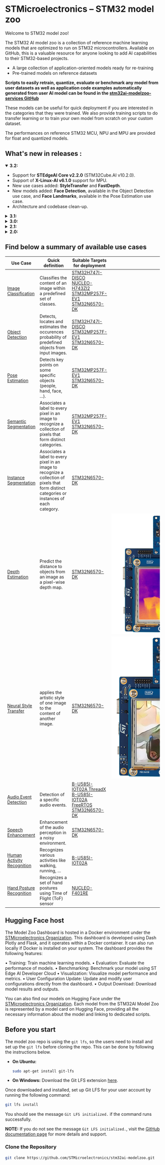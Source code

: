 # STMicroelectronics – STM32 model zoo

Welcome to STM32 model zoo!

The STM32 AI model zoo is a collection of reference machine learning models that are optimized to run on STM32
microcontrollers.
Available on GitHub, this is a valuable resource for anyone looking to add AI capabilities to their STM32-based
projects.

- A large collection of application-oriented models ready for re-training
- Pre-trained models on reference datasets

**Scripts to easily retrain, quantize, evaluate or benchmark any model from user datasets as well as application code examples automatically generated from user AI model can be found in the  [stm32ai-modelzoo-services GitHub](https://github.com/STMicroelectronics/stm32ai-modelzoo-services)**


These models can be useful for quick deployment if you are interested in the categories that they were trained. We also provide training scripts to do transfer learning or to train your own model from scratch on your custom dataset.

The performances on reference STM32 MCU, NPU and MPU are provided for float and quantized models.

## What's new in releases :
</details>
<details open><summary><b>3.2:</b></summary>

* Support for **STEdgeAI Core v2.2.0** (STM32Cube.AI v10.2.0).
* Support of **X-Linux-AI v6.1.0** support for MPU.
* New use cases added: **StyleTransfer** and **FastDepth**.
* New models added: **Face Detection**, available in the Object Detection use case, and **Face Landmarks**, available in the Pose Estimation use case.
* Architecture and codebase clean-up.
</details>

</details>
<details><summary><b>3.1:</b></summary>

* Included additional models support (yolo_v11, st_yolo_x variants)
</details>
<details><summary><b>3.0:</b></summary>

* Included additional models compatible with the [STM32N6570-DK](https://www.st.com/en/evaluation-tools/stm32n6570-dk) board.
* Expanded models in all use cases.
* Expanded use case support to include **Instance Segmentation** and **Speech Enhancement**.
* Added `Pytorch` support through the speech enhancement Use Case.
* Model Zoo hosted on <a href="#Hugging Face">Hugging Face</a>
</details>
<details><summary><b>2.1:</b></summary>

* Included additional models compatible with the [STM32MP257F-EV1](https://www.st.com/en/evaluation-tools/stm32mp257f-ev1) board.
* Expanded use case support to include **Pose Estimation** and **Semantic Segmentation**.
</details>
<details><summary><b>2.0:</b></summary>

* An aligned and **uniform architecture** for all the use case
</details>


## Find below a summary of available use cases
| Use Case             | Quick definition  | Suitable Targets for deployment |  Smart example  |
|--------------------|------------------|-----------------|------------ |
| [Image Classification](./image_classification/README.md)   | Classifies the content of an image within a predefined set of classes.     | [STM32H747I-DISCO](https://github.com/STMicroelectronics/stm32ai-modelzoo-services/blob/main/application_code/image_classification/STM32H7/README.md) <br> [NUCLEO-H743ZI2](https://github.com/STMicroelectronics/stm32ai-modelzoo-services/blob/main/application_code/image_classification/STM32H7/README.md) <br>  [STM32MP257F-EV1](https://github.com/STMicroelectronics/stm32ai-modelzoo-services/blob/main/application_code/image_classification/STM32MP-LINUX/STM32MP2/README.md) <br> [STM32N6570-DK](https://www.st.com/en/development-tools/stm32n6-ai.html) <br> | <div align="center" style="width:480px; margin: left;">![plot](./doc/img/output_application_ic.JPG) |
| [Object Detection](./object_detection/README.md)   | Detects, locates and estimates the occurences probability of predefined objects from input images.     | [STM32H747I-DISCO](https://github.com/STMicroelectronics/stm32ai-modelzoo-services/blob/main/application_code/object_detection/STM32H7/README.md) <br>  [STM32MP257F-EV1](https://github.com/STMicroelectronics/stm32ai-modelzoo-services/blob/main/application_code/object_detection/STM32MP-LINUX/STM32MP2/README.md) <br> [STM32N6570-DK](https://www.st.com/en/development-tools/stm32n6-ai.html) <br> | <div align="center" style="width:480px; margin: left;">![plot](./doc/img/output_application_od.JPG) |
| [Pose Estimation](./pose_estimation/README.md)   | Detects key points on some specific objects (people, hand, face, ...).     | [STM32MP257F-EV1](https://github.com/STMicroelectronics/stm32ai-modelzoo-services/blob/main/application_code/pose_estimation/STM32MP-LINUX/STM32MP2/README.md) <br> [STM32N6570-DK](https://www.st.com/en/development-tools/stm32n6-ai.html) <br> | <div align="center" style="width:480px; margin: left;">![plot](./doc/img/output_application_pe.JPG) |
| [Semantic Segmentation](./semantic_segmentation/README.md)   | Associates a label to every pixel in an image to recognize a collection of pixels that form distinct categories.     | [STM32MP257F-EV1](https://github.com/STMicroelectronics/stm32ai-modelzoo-services/blob/main/application_code/STM32MP-LINUX/STM32MP2/README.md) <br> [STM32N6570-DK](https://www.st.com/en/development-tools/stm32n6-ai.html) <br> | <div align="center" style="width:480px; margin: left;">![plot](./doc/img/output_application_semseg.JPG) |
| [Instance Segmentation](./instance_segmentation/README.md)   | Associates a label to every pixel in an image to recognize a collection of pixels that form distinct categories or instances of each category.     |  [STM32N6570-DK](https://www.st.com/en/development-tools/stm32n6-ai.html) <br> | <div align="center" style="width:480px; margin: left;">![plot](./doc/img/output_application_instseg.JPG) |
| [Depth Estimation](./depth_estimation/README.md)   | Predict the distance to objects from an image as a pixel-wise depth map.     |  [STM32N6570-DK](https://www.st.com/en/development-tools/stm32n6-ai.html) <br>  | <div align="center" style="width:480px; margin: left;">![plot](./doc/img/output_application_de.JPG) |
| [Neural Style Transfer](./neural_style_transfer/README.md)   | applies the artistic style of one image to the content of another image.     |  [STM32N6570-DK](https://www.st.com/en/development-tools/stm32n6-ai.html) <br>  | <div align="center" style="width:480px; margin: left;">![plot](./doc/img/output_application_nst.JPG) |
| [Audio Event Detection](./audio_event_detection/README.md)   | Detection of a specific audio events.     | [B-U585I-IOT02A ThreadX](https://github.com/STMicroelectronics/stm32ai-modelzoo-services/blob/main/application_code/sensing_thread_x/STM32U5/README.md) <br> [B-U585I-IOT02A FreeRTOS](https://github.com/STMicroelectronics/stm32ai-modelzoo-services/blob/main/application_code/sensing_free_rtos/STM32U5/README.md) <br> [STM32N6570-DK](https://www.st.com/en/development-tools/stm32n6-ai.html) <br> | <div align="center" style="width:480px; margin: left;">![plot](./doc/img/output_application_aed.JPG) |
| [Speech Enhancement](./speech_enhancement/README.md)   | Enhancement of the audio perception in a noisy environment.     |  [STM32N6570-DK](https://www.st.com/en/development-tools/stm32n6-ai.html) <br> | <div align="center" style="width:480px; margin: left;">![plot](./doc/img/output_application_se.JPG) |
| [Human Activity Recognition](./human_activity_recognition/README.md)   | Recognizes various activities like walking, running, ...     |  [B-U585I-IOT02A](https://github.com/STMicroelectronics/stm32ai-modelzoo-services/blob/main/application_code/sensing_thread_x/STM32U5/README.md) <br> | <div align="center" style="width:480px; margin: left;">![plot](./doc/img/output_application_har.JPG) |
| [Hand Posture Recognition](./hand_posture/README.md)   | Recognizes a set of hand postures using Time of Flight (ToF) sensor     |  [NUCLEO-F401RE](https://github.com/STMicroelectronics/stm32ai-modelzoo-services/blob/main/application_code/hand_posture/STM32F4/README.md) <br> | <div align="center" style="width:480px; margin: left;">![plot](./doc/img/output_application_hpr.JPG) |
</div>


## <a id="Hugging Face">Hugging Face host</a>
The Model Zoo Dashboard is hosted in a Docker environment under the [STMicroelectronics Organization](https://huggingface.co/STMicroelectronics). This dashboard is developed using Dash Plotly and Flask, and it operates within a Docker container.
It can also run locally if Docker is installed on your system. The dashboard provides the following features:

•	Training: Train machine learning models.
•	Evaluation: Evaluate the performance of models.
•	Benchmarking: Benchmark your model using ST Edge AI Developer Cloud
•	Visualization: Visualize model performance and metrics.
•	User Configuration Update: Update and modify user configurations directly from the dashboard.
•	Output Download: Download model results and outputs.

You can also find our models on Hugging Face under the [STMicroelectronics Organization](https://huggingface.co/STMicroelectronics). Each model from the STM32AI Model Zoo is represented by a model card on Hugging Face, providing all the necessary information about the model and linking to dedicated scripts.


## Before you start
The model zoo repo is using the `git lfs`, so the users need to install and set up the `git lfs` before cloning the repo. This can be done by following the instructions below.


- **On Ubuntu:**
    ```sh
    sudo apt-get install git-lfs
    ```

- **On Windows:**
    Download the Git LFS extension [here](https://git-lfs.github.com/).

Once downloaded and installed, set up Git LFS for your user account by running the following command:

```sh
git lfs install
```
You should see the message `Git LFS initialized.` if the command runs successfully.

**NOTE:** If you do not see the message `Git LFS initialized.`, visit the [GitHub documentation page](https://docs.github.com/en/repositories/working-with-files/managing-large-files/installing-git-large-file-storage) for more details and support.

### Clone the Repository

```sh
git clone https://github.com/STMicroelectronics/stm32ai-modelzoo.git
```


